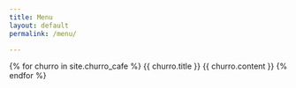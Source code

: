 ```yaml
---
title: Menu
layout: default
permalink: /menu/

---
```

{% for churro in site.churro_cafe %}
{{ churro.title }}
{{ churro.content }}
{% endfor %}
